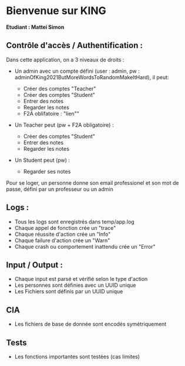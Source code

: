 # Bienvenue sur KING 

<b>Etudiant : Mattei Simon</b>

## Contrôle d'accès / Authentification :

Dans cette application, on a 3 niveaux de droits :
- Un admin avec un compte défini (user : admin, pw : adminOfKing2021ButMoreWordsToRandomMakeItHard), il peut:
    - Créer des comptes "Teacher"
    - Créer des comptes "Student"
    - Entrer des notes
    - Regarder les notes
    - F2A oblifatoire : "lien""

- Un Teacher peut (pw + F2A obligatoire) :
    - Créer des comptes "Student"
    - Entrer des notes
    - Regarder les notes

- Un Student peut (pw) :
    - Regarder ses notes

Pour se loger, un personne donne son email professionel et son mot de passe, défini par un professeur ou un admin

## Logs :
- Tous les logs sont enregistrés dans temp/app.log
- Chaque appel de fonction crée un "trace"
- Chaque réussite d'action crée un "Info"
- Chaque failure d'action crée un "Warn"
- Chaque crash ou comportement inattendu crée un "Error"

## Input / Output :
- Chaque input est parsé et vérifié selon le type d'action
- Les personnes sont définies avec un UUID unique
- Les Fichiers sont définis par un UUID unique

## CIA
- Les fichiers de base de donnée sont encodés symétriquement

## Tests
- Les fonctions importantes sont testées (cas limites)


